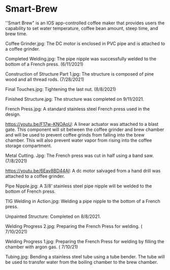 # Smart-Brew
''Smart Brew" is an IOS app-controlled coffee maker that provides users the capability to set water temperature, coffee bean amount, steep time, and brew time.

Coffee Grinder.jpg: The DC motor is enclosed in PVC pipe and is attached to a coffee grinder.

Completed Welding.jpg: The pipe nipple was successfully welded to the bottom of a French press. (6/11/2021)

Construction of Structure Part 1.jpg: The structure is composed of pine wood and all thread rods. (7/28/2021)

Final Touches.jpg: Tightening the last nut. (8/8/2021)

Finished Structure.jpg: The structure was completed on 9/11/2021.

French Press.jpg: A standard stainless steel French press used in the design. 

https://youtu.be/F17w-KNOAoU:  A linear actuator was attached to a blast gate. This component will sit between the coffee grinder and brew chamber and will be used to prevent coffee grinds from falling into the brew chamber. This will also prevent water vapor from rising into the coffee storage compartment.

Metal Cutting. Jpg:  The French press was cut in half using a band saw. (7/8/2021)

https://youtu.be/6Eav8BD44AI: A dc motor salvaged from a hand drill was attached to a coffee grinder.

Pipe Nipple.jpg: A 3/8’ stainless steel pipe nipple will be welded to the bottom of French press.

TIG Welding in Action.jpg: Welding a pipe nipple to the bottom of a French press.

Unpainted Structure: Completed on 8/8/2021.

Welding Progress 2.jpg: Preparing the French Press for welding. ( 7/10/2021)

Welding Progress 1.jpg: Preparing the French Press for welding by filling the chamber with argon gas. ( 7/10/21)

Tubing.jpg: Bending a stainless steel tube using a tube bender. The tube will be used to transfer water from the boiling chamber to the brew chamber.
